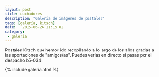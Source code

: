 ```yaml
---
layout: post
title: Luchadores
description: "Galería de imágenes de postales"
tags: [galería, kitsch]
date:   2015-06-26 11:15:02
category:
 - galeria
---
```

Postales Kitsch que hemos ido recopilando a lo largo de los años gracias a las aportaciones de "amigos/as". Puedes verlas en directo si pasas por el despacho b5-034 .

{% include galeria.html %}

